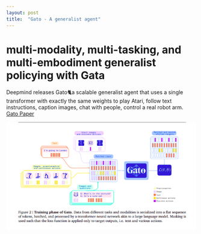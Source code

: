 ```yaml
---
layout: post
title:  "Gato - A generalist agent"
---
```


#  multi-modality, multi-tasking, and multi-embodiment generalist policying with Gata

Deepmind releases Gato🐈a scalable generalist agent that uses a single transformer with exactly the same weights to play Atari, follow text instructions, caption images, chat with people, control a real robot arm.
[Gato Paper](https://storage.googleapis.com/deepmind-media/A%20Generalist%20Agent/Generalist%20Agent.pdf)

![gato](/assets/gato.png)

